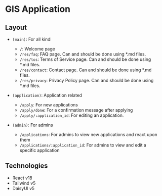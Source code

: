 # GIS Application

## Layout

- `(main)`: For all kind

  - `/`: Welcome page
  - `/res/faq`: FAQ page. Can and should be done using \*.md files.
  - `/res/tos`: Terms of Service page. Can and should be done using \*.md files.
  - `/res/contact`: Contact page. Can and should be done using \*.md files.
  - `/res/privacy`: Privacy Policy page. Can and should be done using \*.md files.

- `(application)`: Application related

  - `/apply`: For new applications
  - `/apply/done`: For a confirmation message after applying
  - `/apply/:application_id`: For editing an application.

- `(admin)`: For admins
  - `/applications`: For admins to view new applications and react upon them
  - `/applications/:application_id`: For admins to view and edit a specific application

## Technologies

- React v18
- Tailwind v5
- DaisyUI v5
